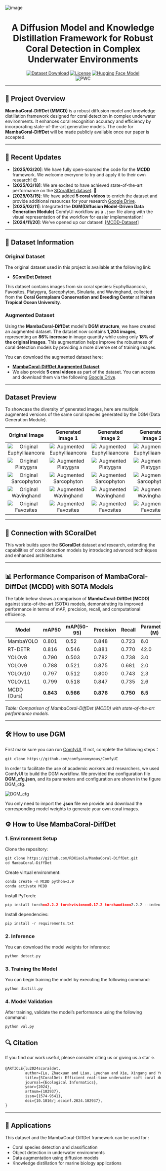 ![image](https://github.com/user-attachments/assets/3bb760f8-c981-4464-864d-5b23801f5273)
<div align="center">  
         
# A Diffusion Model and Knowledge Distillation Framework for Robust Coral Detection in Complex Underwater Environments

[![Dataset Download](https://img.shields.io/badge/Download-MambaCoral--DiffDet%20Dataset-blue)](https://drive.google.com/file/d/1XZYcADIhvO0XxR-iltXc7dliJzzwv23Y/view?usp=drive_link)
[![License](https://img.shields.io/badge/License-MIT-green.svg)](LICENSE)
[![Hugging Face Model](https://img.shields.io/badge/Hugging%20Face-Model-blue?style=flat&logo=Huggingface)](https://huggingface.co/RDXiaolu/MCDD)  
![PWC](https://img.shields.io/endpoint.svg?url=https://paperswithcode.com/badge/a-diffusion-model-and-knowledge-distillation/2d-object-detection-on-scoraldet-dataset-1)

</div> 

---

## 📝 Project Overview
**MambaCoral-DiffDet (MMCD)** is a robust diffusion model and knowledge distillation framework designed for coral detection in complex underwater environments. It enhances coral recognition accuracy and efficiency by incorporating state-of-the-art generative models. The code for **MambaCoral-DiffDet** will be made publicly available once our paper is accepted.

---

## 📅 Recent Updates  

- **[2025/03/20]**: We have fully open-sourced the code for the **MCDD** framework. We welcome everyone to try and apply it to their own research! 😊 
- **[2025/03/18]**: We are excited to have achieved state-of-the-art performance on the [SCoralDet dataset](https://paperswithcode.com/sota/2d-object-detection-on-scoraldet-dataset-1). 🎉
- **[2025/03/15]**: We have added **5 coral videos** to enrich the dataset and provide additional resources for your research [Google Drive](https://drive.google.com/file/d/1gGZgNfaqIUClyeygsUnVDogAIwkJLGx9/view?usp=drive_link). 
- **[2025/03/11]**: Integrated the **DGM(Diffusion Model-Driven Data Generation Module)** ComfyUI workflow as a `.json` file along with the visual representation of the workflow for easier implementation!  
- **[2024/11/20]**: We've opened up our dataset! [[MCDD-Dataset]](https://drive.google.com/file/d/1XZYcADIhvO0XxR-iltXc7dliJzzwv23Y/view?usp=drive_link)
---

## 📂 Dataset Information

### Original Dataset
The original dataset used in this project is available at the following link:
- **[SCoralDet Dataset](https://github.com/RDXiaoLu/SCoralDet-Dataset.git)**

This dataset contains images from six coral species: Euphylliaancora, Favosites, Platygyra, Sarcophyton, Sinularia, and Wavinghand, collected from the **Coral Germplasm Conservation and Breeding Center** at **Hainan Tropical Ocean University**.

### Augmented Dataset
Using the **MambaCoral-DiffDet** model's **DGM structure**, we have created an augmented dataset. The dataset now contains **1,204 images**, representing an **86% increase** in image quantity while using only **18% of the original images**. This augmentation helps improve the robustness of coral detection models by providing a more diverse set of training images.

You can download the augmented dataset here:
- **[MambaCoral-DiffDet Augmented Dataset](https://drive.google.com/file/d/1XZYcADIhvO0XxR-iltXc7dliJzzwv23Y/view?usp=drive_link)**
- We also provide **5 coral videos** as part of the dataset. You can access and download them via the following [Google Drive](https://drive.google.com/file/d/1gGZgNfaqIUClyeygsUnVDogAIwkJLGx9/view?usp=drive_link).

---

## Dataset Preview

To showcase the diversity of generated images, here are multiple augmented versions of the same coral species generated by the DGM (Data Generation Module).

| **Original Image**  | **Generated Image 1** | **Generated Image 2** | **Generated Image 3** |
|:-------------------:|:---------------------:|:---------------------:|:---------------------:|
| ![Original Euphylliaancora](https://github.com/RDXiaoLu/SCoralDet-Dataset/blob/main/Data%20Preview/Euphylliaancora.png) | ![Augmented Euphylliaancora](https://github.com/RDXiaoLu/MambaCoral-DiffDet/blob/main/Dataset%20Preview/Generate%20Images/Euphflfiaancora_129.JPG) | ![Augmented Euphylliaancora](https://github.com/RDXiaoLu/MambaCoral-DiffDet/blob/main/Dataset%20Preview/Generate%20Images/Euphflfiaancora_175.JPG) | ![Augmented Euphylliaancora](https://github.com/RDXiaoLu/MambaCoral-DiffDet/blob/main/Dataset%20Preview/Generate%20Images/Euphflfiaancora_126.JPG) |
| ![Original Platygyra](https://github.com/RDXiaoLu/SCoralDet-Dataset/blob/main/Data%20Preview/Platygyra.png) | ![Augmented Platygyra](https://github.com/RDXiaoLu/MambaCoral-DiffDet/blob/main/Dataset%20Preview/Generate%20Images/Platygyra_126.JPG) | ![Augmented Platygyra](https://github.com/RDXiaoLu/MambaCoral-DiffDet/blob/main/Dataset%20Preview/Generate%20Images/Platygyra_109.JPG) | ![Augmented Platygyra](https://github.com/RDXiaoLu/MambaCoral-DiffDet/blob/main/Dataset%20Preview/Generate%20Images/Platygyra_206.JPG) |
| ![Original Sarcophyton](https://github.com/RDXiaoLu/SCoralDet-Dataset/blob/main/Data%20Preview/Sarcophyton.png) | ![Augmented Sarcophyton](https://github.com/RDXiaoLu/MambaCoral-DiffDet/blob/main/Dataset%20Preview/Generate%20Images/Sarcophyton_114.JPG) | ![Augmented Sarcophyton](https://github.com/RDXiaoLu/MambaCoral-DiffDet/blob/main/Dataset%20Preview/Generate%20Images/Sarcophyton_112.JPG) | ![Augmented Sarcophyton](https://github.com/RDXiaoLu/MambaCoral-DiffDet/blob/main/Dataset%20Preview/Generate%20Images/Sarcophyton_117.JPG) |
| ![Original Wavinghand](https://github.com/RDXiaoLu/SCoralDet-Dataset/blob/main/Data%20Preview/Wavinghand.png) | ![Augmented Wavinghand](https://github.com/RDXiaoLu/MambaCoral-DiffDet/blob/main/Dataset%20Preview/Generate%20Images/WavingHand_361.JPG) | ![Augmented Wavinghand](https://github.com/RDXiaoLu/MambaCoral-DiffDet/blob/main/Dataset%20Preview/Generate%20Images/WavingHand_330.JPG) | ![Augmented Wavinghand](https://github.com/RDXiaoLu/MambaCoral-DiffDet/blob/main/Dataset%20Preview/Generate%20Images/WavingHand_170.JPG) |
| ![Original Favosites](https://github.com/RDXiaoLu/SCoralDet-Dataset/blob/main/Data%20Preview/Favosites.png) | ![Augmented Favosites](https://github.com/RDXiaoLu/MambaCoral-DiffDet/blob/main/Dataset%20Preview/Generate%20Images/Favosites_153.JPG) | ![Augmented Favosites](https://github.com/RDXiaoLu/MambaCoral-DiffDet/blob/main/Dataset%20Preview/Generate%20Images/Favosites_133.JPG) | ![Augmented Favosites](https://github.com/RDXiaoLu/MambaCoral-DiffDet/blob/main/Dataset%20Preview/Generate%20Images/Favosites_108.JPG) |

---

## 🔗 Connection with SCoralDet
This work builds upon the **SCoralDet** dataset and research, extending the capabilities of coral detection models by introducing advanced techniques and enhanced architectures.

---

## 📊 Performance Comparison of MambaCoral-DiffDet (MCDD) with SOTA Models

The table below shows a comparison of **MambaCoral-DiffDet (MCDD)** against state-of-the-art (SOTA) models, demonstrating its improved performance in terms of mAP, precision, recall, and computational efficiency.

| **Model**    | **mAP50** | **mAP(50-95)** | **Precision** | **Recall** | **Parameters (M)** | **GFLOPs** |
|--------------|-----------|----------------|---------------|------------|--------------------|------------|
| MambaYOLO    | 0.801     | 0.52          | 0.848         | 0.723      | 6.0               | 13.6       |
| RT-DETR      | 0.816     | 0.546         | 0.881         | 0.770      | 42.0              | 129.6      |
| YOLOv8       | 0.790     | 0.503         | 0.782         | 0.738      | 3.0               | 8.1        |
| YOLOv9       | 0.788     | 0.521         | 0.875         | 0.681      | 2.0               | 7.6        |
| YOLOv10      | 0.797     | 0.512         | 0.800         | 0.743      | 2.3               | 6.5        |
| YOLOv11      | 0.799     | 0.518         | 0.847         | 0.735      | 2.6               | 6.3        |
| MCDD (Ours)  | **0.843** | **0.566**     | **0.876**     | **0.750**  | **6.5**           | **13.6**   |

*Table: Comparison of MambaCoral-DiffDet (MCDD) with state-of-the-art performance models.*

---

## 🛠️ How to use DGM

First make sure you can run [ComfyUI](https://github.com/comfyanonymous/ComfyUI), If not, complete the following steps：
```markdown 
git clone https://github.com/comfyanonymous/ComfyUI
```
In order to facilitate the use of academic workers and researchers, we used ComfyUI to build the DGM workflow. We provided the configuration file **DGM_cfg.json**, and its parameters and configuration are shown in the figure DGM_cfg.

![DGM_cfg](https://github.com/RDXiaoLu/MambaCoral-DiffDet/blob/main/fig/DGM_cfg.png)

You only need to import the **.json** file we provide and download the corresponding model weights to generate your own coral images.


## ⚙️ How to Use MambaCoral-DiffDet

### 1. **Environment Setup**

Clone the repository: 
```markdown
git clone https://github.com/RDXiaolu/MambaCoral-DiffDet.git  
cd MambaCoral-DiffDet  
```
Create virtual environment:
```markdown
conda create -n MCDD python=3.9
conda activate MCDD
```
Install PyTorch:
```markdown
pip install torch==2.2.2 torchvision==0.17.2 torchaudio==2.2.2 --index-url https://download.pytorch.org/whl/cu121
```
Install dependencies:
```markdown
pip install -r requirements.txt
```
### 2. **Inference**
You can download the model weights for inference:
```markdown
python detect.py
```
### 3. **Training the Model**
You can begin training the model by executing the following command:
```markdown
python distill.py
```
### 4. **Model Validation**
After training, validate the model’s performance using the following command:
```markdown
python val.py
```

## 🔍 Citation 

If you find our work useful, please consider citing us or giving us a star ⭐. 

```markdown 
@ARTICLE{lu2024scoraldet,  
         author={Lu, Zhaoxuan and Liao, Lyuchao and Xie, Xingang and Yuan, Hui},  
         title={SCoralDet: Efficient real-time underwater soft coral detection with YOLO},  
         journal={Ecological Informatics},  
         year={2024},  
         artnum={102937},  
         issn={1574-9541},  
         doi={10.1016/j.ecoinf.2024.102937},  
}  
```


---

## 🎯 Applications
This dataset and the MambaCoral-DiffDet framework can be used for :

- Coral species detection and classification
- Object detection in underwater environments
- Data augmentation using diffusion models
- Knowledge distillation for marine biology applications
